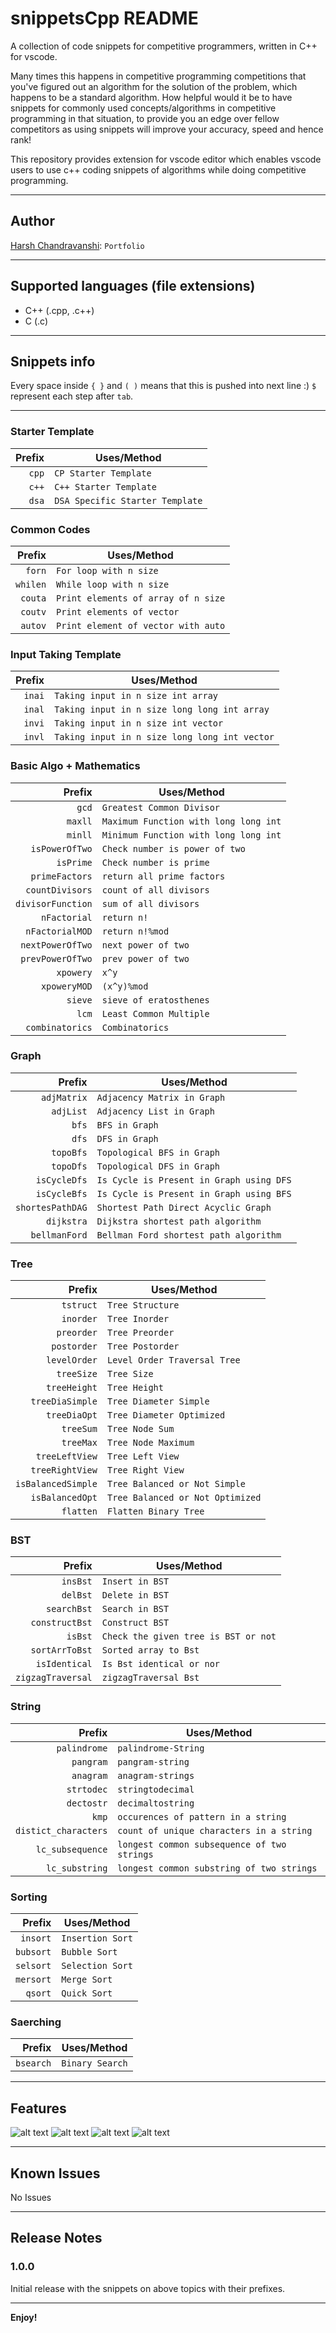 # snippetsCpp README

A collection of code snippets for competitive programmers, written in C++ for vscode.

Many times this happens in competitive programming competitions that you've figured out an algorithm for the solution of the problem, which happens to be a standard algorithm. How helpful would it be to have snippets for commonly used concepts/algorithms in competitive programming in that situation, to provide you an edge over fellow competitors as using snippets will improve your accuracy, speed and hence rank!

This repository provides extension for vscode editor which enables vscode users to use c++ coding snippets of algorithms while doing competitive programming.

---

## Author

[Harsh Chandravanshi](https://harshchandravanshi.me): `Portfolio`

---

## Supported languages (file extensions)

- C++ (.cpp, .c++)
- C (.c)

---

## Snippets info

Every space inside `{ }` and `( )` means that this is pushed into next line :)
`$` represent each step after `tab`.

---

### Starter Template

| Prefix | Uses/Method                     |
| -----: | ------------------------------- |
|  `cpp` | `CP Starter Template`           |
|  `c++` | `C++ Starter Template`          |
|  `dsa` | `DSA Specific Starter Template` |

### Common Codes

|   Prefix | Uses/Method                         |
| -------: | ----------------------------------- |
|   `forn` | `For loop with n size`              |
| `whilen` | `While loop with n size`            |
|  `couta` | `Print elements of array of n size` |
|  `coutv` | `Print elements of vector`          |
|  `autov` | `Print element of vector with auto` |

### Input Taking Template

| Prefix | Uses/Method                                   |
| -----: | --------------------------------------------- |
| `inai` | `Taking input in n size int array`            |
| `inal` | `Taking input in n size long long int array`  |
| `invi` | `Taking input in n size int vector`           |
| `invl` | `Taking input in n size long long int vector` |

### Basic Algo + Mathematics

|            Prefix | Uses/Method                           |
| ----------------: | ------------------------------------- |
|             `gcd` | `Greatest Common Divisor`             |
|           `maxll` | `Maximum Function with long long int` |
|           `minll` | `Minimum Function with long long int` |
|    `isPowerOfTwo` | `Check number is power of two`        |
|         `isPrime` | `Check number is prime`               |
|    `primeFactors` | `return all prime factors`            |
|   `countDivisors` | `count of all divisors`               |
| `divisorFunction` | `sum of all divisors`                 |
|      `nFactorial` | `return n!`                           |
|   `nFactorialMOD` | `return n!%mod`                       |
|  `nextPowerOfTwo` | `next power of two`                   |
|  `prevPowerOfTwo` | `prev power of two`                   |
|         `xpowery` | `x^y`                                 |
|      `xpoweryMOD` | `(x^y)%mod`                           |
|           `sieve` | `sieve of eratosthenes`               |
|             `lcm` | `Least Common Multiple`               |
|   `combinatorics` | `Combinatorics`                       |

### Graph

|           Prefix | Uses/Method                              |
| ---------------: | ---------------------------------------- |
|      `adjMatrix` | `Adjacency Matrix in Graph`              |
|        `adjList` | `Adjacency List in Graph`                |
|            `bfs` | `BFS in Graph`                           |
|            `dfs` | `DFS in Graph`                           |
|        `topoBfs` | `Topological BFS in Graph`               |
|        `topoDfs` | `Topological DFS in Graph`               |
|     `isCycleDfs` | `Is Cycle is Present in Graph using DFS` |
|     `isCycleBfs` | `Is Cycle is Present in Graph using BFS` |
| `shortesPathDAG` | `Shortest Path Direct Acyclic Graph`     |
|       `dijkstra` | `Dijkstra shortest path algorithm`       |
|    `bellmanFord` | `Bellman Ford shortest path algorithm`   |

### Tree

|             Prefix | Uses/Method                      |
| -----------------: | -------------------------------- |
|          `tstruct` | `Tree Structure`                 |
|          `inorder` | `Tree Inorder`                   |
|         `preorder` | `Tree Preorder`                  |
|        `postorder` | `Tree Postorder`                 |
|       `levelOrder` | `Level Order Traversal Tree`     |
|         `treeSize` | `Tree Size`                      |
|       `treeHeight` | `Tree Height`                    |
|    `treeDiaSimple` | `Tree Diameter Simple`           |
|       `treeDiaOpt` | `Tree Diameter Optimized`        |
|          `treeSum` | `Tree Node Sum`                  |
|          `treeMax` | `Tree Node Maximum`              |
|     `treeLeftView` | `Tree Left View`                 |
|    `treeRightView` | `Tree Right View`                |
| `isBalancedSimple` | `Tree Balanced or Not Simple`    |
|    `isBalancedOpt` | `Tree Balanced or Not Optimized` |
|          `flatten` | `Flatten Binary Tree`            |

### BST

|            Prefix | Uses/Method                          |
| ----------------: | ------------------------------------ |
|          `insBst` | `Insert in BST`                      |
|          `delBst` | `Delete in BST`                      |
|       `searchBst` | `Search in BST`                      |
|    `constructBst` | `Construct BST`                      |
|           `isBst` | `Check the given tree is BST or not` |
|    `sortArrToBst` | `Sorted array to Bst`                |
|     `isIdentical` | `Is Bst identical or nor`            |
| `zigzagTraversal` | `zigzagTraversal Bst`                |

### String

|               Prefix | Uses/Method                                 |
| -------------------: | ------------------------------------------- |
|         `palindrome` | `palindrome-String`                         |
|            `pangram` | `pangram-string`                            |
|            `anagram` | `anagram-strings`                           |
|           `strtodec` | `stringtodecimal`                           |
|           `dectostr` | `decimaltostring`                           |
|                `kmp` | `occurences of pattern in a string`         |
| `distict_characters` | `count of unique characters in a string`    |
|     `lc_subsequence` | `longest common subsequence of two strings` |
|       `lc_substring` | `longest common substring of two strings`   |

### Sorting

|    Prefix | Uses/Method      |
| --------: | ---------------- |
|  `insort` | `Insertion Sort` |
| `bubsort` | `Bubble Sort`    |
| `selsort` | `Selection Sort` |
| `mersort` | `Merge Sort`     |
|   `qsort` | `Quick Sort`     |

### Saerching

|    Prefix | Uses/Method     |
| --------: | --------------- |
| `bsearch` | `Binary Search` |

---

## Features

![alt text](https://github.com/harsh0620/CodeSnippets/blob/main/img/Feature1.png)
![alt text](https://github.com/harsh0620/CodeSnippets/blob/main/img/Feature2.png)
![alt text](https://github.com/harsh0620/CodeSnippets/blob/main/img/Feature3.png)
![alt text](https://github.com/harsh0620/CodeSnippets/blob/main/img/Feature4.png)

---

## Known Issues

No Issues

---

## Release Notes

### 1.0.0

Initial release with the snippets on above topics with their prefixes.

---

**Enjoy!**
